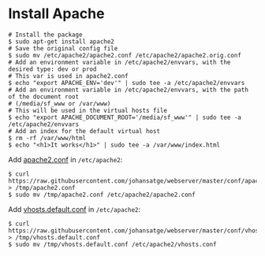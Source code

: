 # Install Apache

```shell
# Install the package
$ sudo apt-get install apache2
# Save the original config file
$ sudo mv /etc/apache2/apache2.conf /etc/apache2/apache2.orig.conf
# Add an environment variable in /etc/apache2/envvars, with the desired type: dev or prod
# This var is used in apache2.conf
$ echo "export APACHE_ENV='dev'" | sudo tee -a /etc/apache2/envvars
# Add an environment variable in /etc/apache2/envvars, with the path of the document root
# (/media/sf_www or /var/www)
# This will be used in the virtual hosts file
$ echo "export APACHE_DOCUMENT_ROOT='/media/sf_www'" | sudo tee -a /etc/apache2/envvars
# Add an index for the default virtual host
$ rm -rf /var/www/html
$ echo "<h1>It works</h1>" | sudo tee -a /var/www/index.html
```

Add [apache2.conf](conf/apache2.conf) in `/etc/apache2`:

```shell
$ curl https://raw.githubusercontent.com/johansatge/webserver/master/conf/apache2.conf > /tmp/apache2.conf
$ sudo mv /tmp/apache2.conf /etc/apache2/apache2.conf
```

Add [vhosts.default.conf](conf/vhosts.default.conf) in `/etc/apache2`:

```shell
$ curl https://raw.githubusercontent.com/johansatge/webserver/master/conf/vhosts.default.conf > /tmp/vhosts.default.conf
$ sudo mv /tmp/vhosts.default.conf /etc/apache2/vhosts.conf
```
